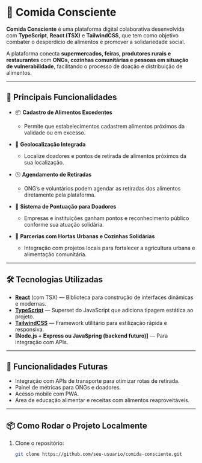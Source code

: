 # 🥦 Comida Consciente

**Comida Consciente** é uma plataforma digital colaborativa desenvolvida com **TypeScript**, **React (TSX)** e **TailwindCSS**, que tem como objetivo combater o desperdício de alimentos e promover a solidariedade social.

A plataforma conecta **supermercados, feiras, produtores rurais e restaurantes** com **ONGs, cozinhas comunitárias e pessoas em situação de vulnerabilidade**, facilitando o processo de doação e distribuição de alimentos.

---

## 🌟 Principais Funcionalidades

- 📦 **Cadastro de Alimentos Excedentes**
  - Permite que estabelecimentos cadastrem alimentos próximos da validade ou em excesso.

- 📍 **Geolocalização Integrada**
  - Localize doadores e pontos de retirada de alimentos próximos da sua localização.

- 🕓 **Agendamento de Retiradas**
  - ONG’s e voluntários podem agendar as retiradas dos alimentos diretamente pela plataforma.

- 🏅 **Sistema de Pontuação para Doadores**
  - Empresas e instituições ganham pontos e reconhecimento público conforme sua atuação solidária.

- 🌱 **Parcerias com Hortas Urbanas e Cozinhas Solidárias**
  - Integração com projetos locais para fortalecer a agricultura urbana e alimentação comunitária.

---

## 🛠️ Tecnologias Utilizadas

- **[React](https://react.dev/)** (com TSX) — Biblioteca para construção de interfaces dinâmicas e modernas.
- **[TypeScript](https://www.typescriptlang.org/)** — Superset do JavaScript que adiciona tipagem estática ao projeto.
- **[TailwindCSS](https://tailwindcss.com/)** — Framework utilitário para estilização rápida e responsiva.
- **[Node.js + Express ou JavaSpring (backend futuro)]** — Para integração com APIs.

---

## 🧪 Funcionalidades Futuras

- Integração com APIs de transporte para otimizar rotas de retirada.
- Painel de métricas para ONGs e doadores.
- Acesso mobile com PWA.
- Área de educação alimentar e receitas com alimentos reaproveitáveis.

---

## 📦 Como Rodar o Projeto Localmente

1. Clone o repositório:
   ```bash
   git clone https://github.com/seu-usuario/comida-consciente.git
